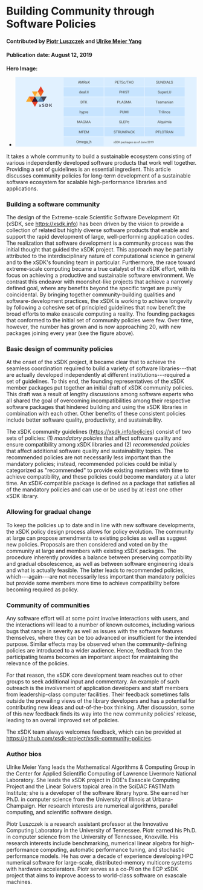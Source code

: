 # Building Community through Software Policies

#### Contributed by [Piotr Luszczek](https://github.com/luszczek) and [Ulrike Meier Yang](https://github.com/ulrikeyang)

#### Publication date: August 12, 2019

**Hero Image:**

- <img src="../../images/Blog_0819_xSDK_blueV3_sm.png"/>

It takes a whole community to build a sustainable ecosystem consisting of various independently developed software products that work well together. Providing a set of guidelines is an essential ingredient.  This article discusses community policies for long-term development of a sustainable software ecosystem for scalable high-performance libraries and applications. 

### Building a software community

The design of the Extreme-scale Scientific Software Development Kit (xSDK, see https://xsdk.info) has been
driven by the vision to provide  a collection of related
but highly diverse software products that enable and support the rapid
development of large, well-performing application codes. The
realization that software development is a community process was the initial
thought that guided the xSDK project. This approach may be partially attributed to the
interdisciplinary nature of computational science in general and to the xSDK's
founding team in particular. Furthermore, the race toward extreme-scale
computing became a true catalyst of the xSDK effort, with its focus on achieving
a productive and sustainable software environment.  We contrast this endeavor with
moonshot-like projects that achieve a narrowly defined goal, where any benefits
beyond the specific target are purely coincidental. By bringing together community-building
qualities and software-development practices, the xSDK is working to achieve
longevity by following a cohesive set of principled guidelines that now benefit
the broad efforts to make exascale computing a reality. The founding
packages that conformed to the initial set of community policies were few. Over
time, however, the number has grown and is now approaching 20, with new packages
joining every year (see the figure above).

### Basic design of community policies

At the onset of the xSDK project, it became clear that to achieve the seamless
coordination required to build a variety of software libraries---that are actually
developed independently at different institutions---required a set of guidelines.
To this end, the founding representatives of the xSDK member packages put
together an initial draft of xSDK community policies. This draft was a
result of lengthy discussions among software experts who all shared the goal of
overcoming incompatibilities among their respective software packages that 
hindered building and using the xSDK libraries in
combination with each other. Other benefits of these consistent policies include
better software quality, productivity, and sustainability.

The xSDK community guidelines (https://xsdk.info/policies) consist of two sets
of policies: (1) *mandatory policies* that affect software quality and ensure
compatibility among xSDK libraries and (2) *recommended policies* that affect
additional software quality and sustainability topics. The recommended policies
are not necessarily less important than the mandatory policies; instead,
recommended policies could be initially categorized as "recommended" to provide
existing members with time to achieve compatibility, and these policies could
become mandatory at a later time. An xSDK-compatible package is defined as a
package that satisfies all of the mandatory policies and can use or be used by at least
one other xSDK library.

### Allowing for gradual change

To keep the policies up to date and in line with new software developments, the
xSDK policy design process allows for policy evolution. The community at large
can propose amendments to existing policies as well as suggest new
policies. Proposals are then considered and voted on by the community at large
and members with existing xSDK packages. The procedure inherently provides a
balance between preserving compatibility and gradual obsolescence, as well as between
software engineering ideals and what is actually feasible. The latter leads to
recommended policies, which---again---are not necessarily less important than
mandatory policies but provide some members more time to achieve
compatibility before becoming required as policy.

### Community of communities

Any software effort will at some point involve interactions with users, and the
interactions will lead to a number of known outcomes, including various
bugs that range in severity as well as issues with the software features
themselves, where they can be too advanced or insufficient for the intended
purpose. Similar effects may be observed when the community-defining policies
are introduced to a wider audience. Hence,  feedback from the participating
teams becomes an important aspect for maintaining the relevance of the policies.

For that reason, the xSDK core development team reaches out to other groups to
seek additional input and commentary. An example of such outreach is the
involvement of application developers and staff members from leadership-class
computer facilities. Their feedback sometimes falls outside the prevailing views
of the library developers and has a potential for contributing new ideas and
out-of-the-box thinking. After discussion, some of this new feedback finds its way into the new community
policies' release, leading to an overall improved set of policies.

The xSDK team always welcomes feedback, which can be provided at
https://github.com/xsdk-project/xsdk-community-policies.

### Author bios

Ulrike Meier Yang leads the Mathematical Algorithms & Computing Group in the
Center for Applied Scientific Computing of Lawrence Livermore National
Laboratory. She leads the xSDK project in DOE's Exascale Computing
Project and the Linear Solvers topical area in the SciDAC FASTMath Institute;
she is a developer of the software library hypre. She earned her Ph.D. in computer
science from the University of Illinois at Urbana-Champaign. Her research
interests are numerical algorithms, parallel computing, and scientific software
design.

Piotr Luszczek is a research assistant professor at the Innovative Computing
Laboratory in the University of Tennessee. Piotr earned his Ph.D. in computer science from the University of
Tennessee, Knoxville. His research interests include benchmarking, numerical
linear algebra for high-performance computing, automatic performance tuning,
and stochastic performance models. He has over a decade of experience
developing HPC numerical software for large-scale, distributed-memory multicore
systems with hardware accelerators. Piotr serves as a co-PI on the ECP xSDK
project that aims to improve access to world-class software on exascale
machines.

<!---
Publish: yes
Track: experience
RSS update: 2019-08-12
Topics: projects and organizations
Pinned: no
--->

